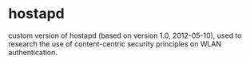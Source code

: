 # hostapd
custom version of hostapd (based on version 1.0, 2012-05-10), used to research the use of content-centric security principles on WLAN authentication.
